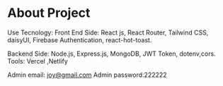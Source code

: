 <h1>About Project</h1>

Use Tecnology: 
Front End Side: React js, React Router, Tailwind CSS, daisyUI, Firebase Authentication, react-hot-toast.

Backend Side: Node.js, Express.js, MongoDB, JWT Token, dotenv,cors.
Tools: Vercel ,Netlify

Admin email: joy@gmail.com
Admin password:222222